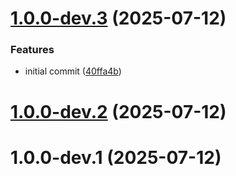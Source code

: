 # [1.0.0-dev.3](https://github.com/ajkirwan1/ICareApp/compare/v1.0.0-dev.2...v1.0.0-dev.3) (2025-07-12)


### Features

* initial commit ([40ffa4b](https://github.com/ajkirwan1/ICareApp/commit/40ffa4bafc1370cfdafa328251d8a93fb4a9ab89))

# [1.0.0-dev.2](https://github.com/ajkirwan1/ICareApp/compare/v1.0.0-dev.1...v1.0.0-dev.2) (2025-07-12)

# 1.0.0-dev.1 (2025-07-12)
